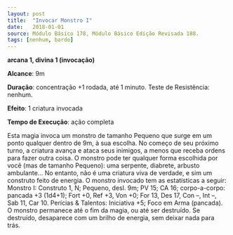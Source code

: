 ```yaml
---
layout: post
title:  "Invocar Monstro I"
date:   2018-01-01
source: Módulo Básico 178, Módulo Básico Edição Revisada 188.
tags: [nenhum, bardo]
---
```


**arcana 1, divina 1 (invocação)**

**Alcance**: 9m

**Duração**: concentração +1 rodada, até 1 minuto. Teste de Resistência: nenhum.

**Efeito**: 1 criatura invocada

**Tempo de Execução**: ação completa

Esta magia invoca um monstro de tamanho Pequeno que surge em um ponto qualquer dentro de 9m, à sua escolha. No começo de seu próximo turno, a criatura avança e ataca seus inimigos, a menos que receba ordens para fazer outra coisa.
O monstro pode ter qualquer forma escolhida por você (mas de tamanho Pequeno): uma serpente, diabrete, arbusto ambulante... No entanto, não é uma criatura viva de verdade, e sim um construto feito de energia. O monstro invocado tem as estatísticas a seguir:
Monstro I: Construto 1, N; Pequeno, desl. 9m; PV 15; CA 16; corpo-a-corpo:
pancada +3 (1d4+1); Fort +0, Ref +3, Von +0; For 13, Des 17, Con –, Int –, Sab 11, Car 10. Perícias & Talentos: Iniciativa +5; Foco em Arma (pancada).
O monstro permanece até o fim da magia, ou até ser destruído. Se destruído, desaparece com um brilho de energia, sem deixar nada para trás.
